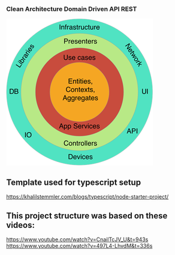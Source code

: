 ### Clean Architecture Domain Driven API REST

![alt text](https://raw.githubusercontent.com/abpframework/abp/rel-4.2/docs/en/images/domain-driven-design-clean-architecture.png)

## Template used for typescript setup
https://khalilstemmler.com/blogs/typescript/node-starter-project/

## This project structure was based on these videos:
https://www.youtube.com/watch?v=CnailTcJV_U&t=943s
https://www.youtube.com/watch?v=497L4-LhvdM&t=336s
